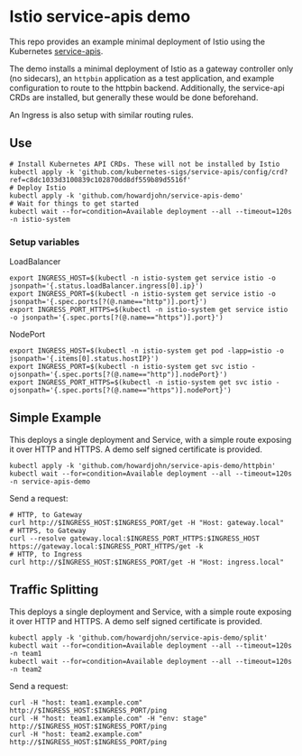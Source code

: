 # Istio service-apis demo

This repo provides an example minimal deployment of Istio using the Kubernetes [service-apis](https://github.com/kubernetes-sigs/service-apis).

The demo installs a minimal deployment of Istio as a gateway controller only (no sidecars), an `httpbin` application as a test application, and example configuration to route to the httpbin backend. Additionally, the service-api CRDs are installed, but generally these would be done beforehand.

An Ingress is also setup with similar routing rules.

## Use

```shell
# Install Kubernetes API CRDs. These will not be installed by Istio
kubectl apply -k 'github.com/kubernetes-sigs/service-apis/config/crd?ref=c8dc1033d3100839c102870dd8df559b89d5516f'
# Deploy Istio
kubectl apply -k 'github.com/howardjohn/service-apis-demo'
# Wait for things to get started
kubectl wait --for=condition=Available deployment --all --timeout=120s -n istio-system
```

### Setup variables

LoadBalancer
```shell
export INGRESS_HOST=$(kubectl -n istio-system get service istio -o jsonpath='{.status.loadBalancer.ingress[0].ip}')
export INGRESS_PORT=$(kubectl -n istio-system get service istio -o jsonpath='{.spec.ports[?(@.name=="http")].port}')
export INGRESS_PORT_HTTPS=$(kubectl -n istio-system get service istio -o jsonpath='{.spec.ports[?(@.name=="https")].port}')
```

NodePort
```shell
export INGRESS_HOST=$(kubectl -n istio-system get pod -lapp=istio -o jsonpath='{.items[0].status.hostIP}')
export INGRESS_PORT=$(kubectl -n istio-system get svc istio -ojsonpath='{.spec.ports[?(@.name=="http")].nodePort}')
export INGRESS_PORT_HTTPS=$(kubectl -n istio-system get svc istio -ojsonpath='{.spec.ports[?(@.name=="https")].nodePort}')
```

## Simple Example

This deploys a single deployment and Service, with a simple route exposing it over HTTP and HTTPS. A demo self signed certificate is provided.

```shell
kubectl apply -k 'github.com/howardjohn/service-apis-demo/httpbin'
kubectl wait --for=condition=Available deployment --all --timeout=120s -n service-apis-demo
```

Send a request:
```shell
# HTTP, to Gateway
curl http://$INGRESS_HOST:$INGRESS_PORT/get -H "Host: gateway.local"
# HTTPS, to Gateway
curl --resolve gateway.local:$INGRESS_PORT_HTTPS:$INGRESS_HOST https://gateway.local:$INGRESS_PORT_HTTPS/get -k
# HTTP, to Ingress
curl http://$INGRESS_HOST:$INGRESS_PORT/get -H "Host: ingress.local"
```

## Traffic Splitting


This deploys a single deployment and Service, with a simple route exposing it over HTTP and HTTPS. A demo self signed certificate is provided.

```shell
kubectl apply -k 'github.com/howardjohn/service-apis-demo/split'
kubectl wait --for=condition=Available deployment --all --timeout=120s -n team1
kubectl wait --for=condition=Available deployment --all --timeout=120s -n team2
```

Send a request:
```shell
curl -H "host: team1.example.com" http://$INGRESS_HOST:$INGRESS_PORT/ping
curl -H "host: team1.example.com" -H "env: stage" http://$INGRESS_HOST:$INGRESS_PORT/ping
curl -H "host: team2.example.com" http://$INGRESS_HOST:$INGRESS_PORT/ping
```